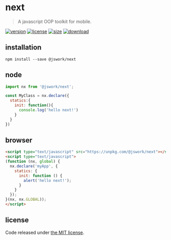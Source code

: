 # next
> A javascript OOP toolkit for mobile.

[![version][version-image]][version-url]
[![license][license-image]][license-url]
[![size][size-image]][size-url]
[![download][download-image]][download-url]

## installation
```shell
npm install --save @jswork/next
```

## node
```js
import nx from '@jswork/next';

const MyClass = nx.declare({
  statics:{
    init: function(){
      console.log('hello next!')
    }
  }
})
```

## browser
```html
<script type="text/javascript" src="https://unpkg.com/@jswork/next"></script>
<script type="text/javascript">
(function (nx, global) {
  nx.declare('myApp', {
    statics: {
      init: function () {
        alert('hello next!');
      }
    }
  });
}(nx, nx.GLOBAL));
</script>
```

## license
Code released under [the MIT license](https://github.com/afeiship/next/blob/master/LICENSE.txt).

[version-image]: https://img.shields.io/npm/v/@jswork/next
[version-url]: https://npmjs.org/package/@jswork/next

[license-image]: https://img.shields.io/npm/l/@jswork/next
[license-url]: https://github.com/afeiship/next/blob/master/LICENSE.txt

[size-image]: https://img.shields.io/bundlephobia/minzip/@jswork/next
[size-url]: https://github.com/afeiship/next/blob/master/dist/index.min.js

[download-image]: https://img.shields.io/npm/dm/@jswork/next
[download-url]: https://www.npmjs.com/package/@jswork/next
